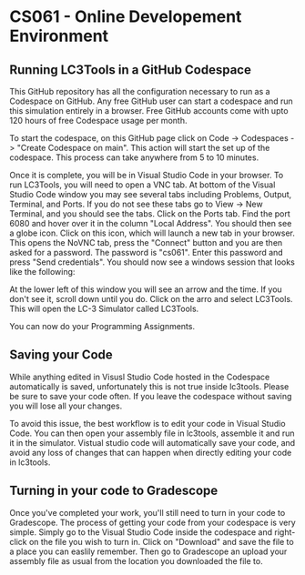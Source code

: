 # CS061 - Online Developement Environment

## Running LC3Tools in a GitHub Codespace

This GitHub repository has all the configuration necessary to run as a Codespace on GitHub. Any free GitHub user can start a codespace and run this simulation entirely in a browser. Free GitHub accounts come with upto 120 hours of free Codespace usage per month.

To start the codespace, on this GitHub page click on Code -> Codespaces -> "Create Codespace on main". This action will start the set up of the codespace. This process can take anywhere from 5 to 10 minutes.

Once it is complete, you will be in Visual Studio Code in your browser. To run LC3Tools, you will need to open a VNC tab. At bottom of the Visual Studio Code window you may see several tabs including Problems, Output, Terminal, and Ports. If you do not see these tabs go to View -> New Terminal, and you should see the tabs. Click on the Ports tab. Find the port 6080 and hover over it in the column "Local Address". You should then see a globe icon. Click on this icon, which will launch a new tab in your browser. This opens the NoVNC tab, press the "Connect" button and you are then asked for a password. The password is "cs061". Enter this password and press "Send credentials". You should now see a windows session that looks like the following:

At the lower left of this window you will see an arrow and the time. If you don't see it, scroll down until you do. Click on the arro and select LC3Tools. This will open the LC-3 Simulator called LC3Tools. 

You can now do your Programming Assignments.

## Saving your Code

While anything edited in Visusl Studio Code hosted in the Codespace automatically is saved, unfortunately this is not true inside lc3tools. Please be sure to save your code often. If you leave the codespace without saving you will lose all your changes.

To avoid this issue, the best workflow is to edit your code in Visual Studio Code. You can then open your assembly file in lc3tools, assemble it and run it in the simulator. Vistual studio code will automatically save your code, and avoid any loss of changes that can happen when directly editing your code in lc3tools.

## Turning in your code to Gradescope

Once you've completed your work, you'll still need to turn in your code to Gradescope. The process of getting your code from your codespace is very simple. Simply go to the Visual Studio Code inside the codespace and right-click on the file you wish to turn in. Click on "Download" and save the file to a place you can easlily remember. Then go to Gradescope an upload your assembly file as usual from the location you downloaded the file to.

